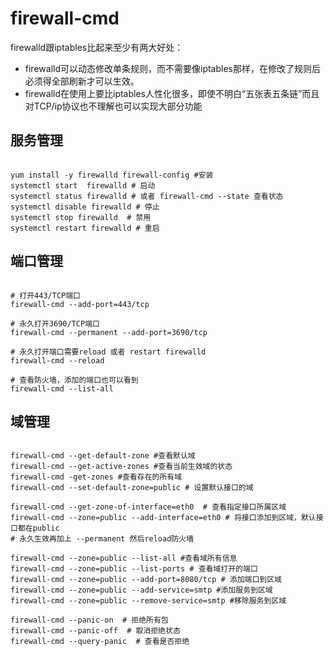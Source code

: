 # firewall-cmd

firewalld跟iptables比起来至少有两大好处：

- firewalld可以动态修改单条规则，而不需要像iptables那样，在修改了规则后必须得全部刷新才可以生效。
- firewalld在使用上要比iptables人性化很多，即使不明白“五张表五条链”而且对TCP/ip协议也不理解也可以实现大部分功能

## 服务管理

```shell

yum install -y firewalld firewall-config #安装
systemctl start  firewalld # 启动
systemctl status firewalld # 或者 firewall-cmd --state 查看状态
systemctl disable firewalld # 停止
systemctl stop firewalld  # 禁用
systemctl restart firewalld # 重启

```

## 端口管理

```shell

# 打开443/TCP端口
firewall-cmd --add-port=443/tcp

# 永久打开3690/TCP端口
firewall-cmd --permanent --add-port=3690/tcp

# 永久打开端口需要reload 或者 restart firewalld
firewall-cmd --reload

# 查看防火墙，添加的端口也可以看到
firewall-cmd --list-all

```

## 域管理

```shell

firewall-cmd --get-default-zone #查看默认域
firewall-cmd --get-active-zones #查看当前生效域的状态
firewall-cmd -get-zones #查看存在的所有域
firewall-cmd --set-default-zone=public # 设置默认接口的域

firewall-cmd --get-zone-of-interface=eth0  # 查看指定接口所属区域
firewall-cmd --zone=public --add-interface=eth0 # 将接口添加到区域，默认接口都在public
# 永久生效再加上 --permanent 然后reload防火墙

firewall-cmd --zone=public --list-all #查看域所有信息
firewall-cmd --zone=public --list-ports # 查看域打开的端口
firewall-cmd --zone=public --add-port=8080/tcp # 添加端口到区域
firewall-cmd --zone=public --add-service=smtp #添加服务到区域
firewall-cmd --zone=public --remove-service=smtp #移除服务到区域

firewall-cmd --panic-on  # 拒绝所有包
firewall-cmd --panic-off  # 取消拒绝状态
firewall-cmd --query-panic  # 查看是否拒绝

```
